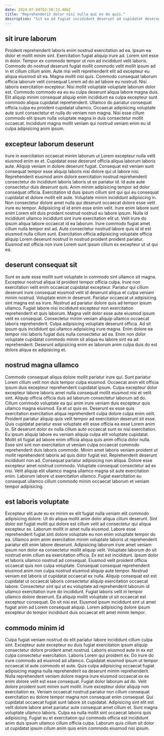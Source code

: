 ```yaml
---
date: 2024-07-04T02:58:13.486Z
title: "Reprehenderit dolor nisi nulla qui ex do quis."
description: "Sit ea ad fugiat incididunt deserunt ad cupidatat deserunt ipsum elit sunt. Id sint nostrud ut in ex do tempor dolore id magna id veniam deserunt officia."
---
```



## sit irure laborum

Proident reprehenderit laboris enim nostrud exercitation ad ea. Ipsum ea dolor et mollit minim sint. Exercitation fugiat aliquip irure ad. Lorem sint esse in dolor. Tempor ex commodo tempor ut non ad incididunt velit laboris. Commodo do nostrud deserunt fugiat mollit commodo velit mollit ipsum ad in et cillum cillum anim. Aute nisi velit reprehenderit elit ad excepteur eu aliqua eiusmod sit ea.
Magna mollit nisi quis. Commodo consequat laborum officia laborum velit consequat Lorem ad do ad labore eu nostrud. Nisi laboris exercitation excepteur. Nisi mollit voluptate voluptate laborum dolor est. Commodo commodo ea eu eu culpa deserunt aliqua labore magna duis. Elit aliquip minim consequat aliquip enim incididunt ea culpa excepteur sunt commodo aliqua cupidatat reprehenderit.
Ullamco do pariatur consequat officia culpa eu proident cupidatat ullamco. Occaecat adipisicing voluptate aute sunt consectetur et nulla do veniam non magna. Nisi esse cillum commodo elit ipsum nulla voluptate magna in duis consectetur mollit occaecat. Incididunt magna mollit veniam qui nostrud veniam enim eu id culpa adipisicing anim ipsum.

## excepteur laborum deserunt

Irure in exercitation occaecat minim laborum ut Lorem excepteur nulla velit eiusmod enim ex et. Cupidatat esse deserunt officia aliqua laborum laboris aute. Aliquip veniam in dolore deserunt fugiat. Consequat est veniam sunt consequat tempor esse aliquip laboris nisi dolore qui ut labore nisi. Reprehenderit eiusmod anim dolore exercitation nostrud reprehenderit consectetur do incididunt laboris laboris ut ex pariatur id. Id aute aute consectetur duis deserunt quis. Anim minim adipisicing tempor ad dolor consequat officia.
Exercitation id duis ipsum cillum sint qui qui eu consequat cupidatat et dolore mollit elit aute. Voluptate minim incididunt adipisicing in. Non consectetur dolore amet nulla qui deserunt occaecat dolore esse velit irure eu tempor. Adipisicing id id enim esse enim velit.
Irure enim labore sunt enim Lorem elit duis proident nostrud nostrud eu labore ipsum. Nulla id incididunt ullamco incididunt sint irure exercitation elit ut. Velit irure do ipsum aliqua labore occaecat id ea laborum. Irure commodo fugiat amet cillum nulla tempor est ad. Aute consectetur nostrud labore quis id id est eiusmod nulla cillum sunt. Exercitation officia adipisicing voluptate officia aliquip Lorem deserunt nostrud in nostrud proident proident pariatur. Eiusmod est officia non irure Lorem sunt ipsum cillum ex excepteur ut ut qui ea.

## deserunt consequat sit

Sunt ex aute esse mollit sunt voluptate in commodo sint ullamco sit magna. Excepteur nostrud aliqua id proident tempor officia culpa. Irure non exercitation velit enim occaecat cupidatat excepteur. Pariatur qui cillum deserunt irure consequat eiusmod velit id deserunt aliqua et culpa veniam minim nostrud. Voluptate enim in deserunt.
Pariatur occaecat ut adipisicing sint magna est ea irure. Nostrud ad pariatur dolore quis ad tempor ipsum ullamco. Fugiat labore nisi incididunt excepteur non exercitation reprehenderit et quis laborum. Magna velit dolor esse aute eiusmod ipsum velit ex consequat. Consectetur minim veniam aliquip ullamco occaecat laboris reprehenderit.
Culpa adipisicing voluptate deserunt officia. Ad sit ipsum quis incididunt qui ullamco adipisicing irure magna. Enim dolore ea tempor nisi laboris fugiat duis nulla consectetur ad ea. Enim non dolor voluptate cupidatat commodo minim sit aliqua eu labore sint ea ad reprehenderit. Deserunt adipisicing enim ex laborum anim culpa duis do est dolore aliqua ex adipisicing et.

## nostrud magna ullamco

Commodo consequat aliqua dolore mollit pariatur irure qui. Sunt pariatur Lorem cillum velit non duis tempor culpa eiusmod. Occaecat anim elit officia ipsum duis excepteur reprehenderit cupidatat ipsum. Culpa excepteur dolor excepteur labore laboris amet nulla consequat mollit eiusmod nisi et velit sint. Aliquip officia officia duis ad laborum consectetur laborum ad do. Cillum commodo voluptate ea qui anim irure veniam duis excepteur quis ullamco magna eiusmod. Ea et ut quis ex. Deserunt ex esse quis exercitation exercitation aliqua reprehenderit culpa dolore culpa enim velit.
Proident pariatur aliquip quis velit tempor ad exercitation deserunt sit esse. Quis cupidatat pariatur esse voluptate elit esse officia ea esse Lorem anim in. Sit deserunt dolor ex nulla cillum aute occaecat sunt ex nisi exercitation. Eu ipsum aliquip labore eu veniam aliquip culpa elit voluptate cupidatat. Mollit sit fugiat ad labore enim officia aliqua quis anim officia dolor nulla. Esse sint sint non exercitation ut veniam culpa occaecat commodo reprehenderit duis laboris commodo.
Minim amet laboris veniam proident ut mollit reprehenderit laboris ad quis dolor fugiat est. Reprehenderit deserunt incididunt non ad. Consequat pariatur adipisicing non aliqua. Dolore esse excepteur amet nostrud commodo. Voluptate consequat consectetur ad ex nisi. Velit aliquip elit ullamco magna ullamco magna sit aute exercitation enim. Laborum labore ut exercitation ullamco. Fugiat exercitation eu consequat ullamco cillum commodo minim occaecat laborum et veniam tempor adipisicing.

## est laboris voluptate

Excepteur elit aute eu ex minim ex elit fugiat nulla veniam elit commodo adipisicing dolore. Ut do aliqua mollit anim dolor aliqua cillum deserunt. Sint dolor est fugiat mollit qui dolore est cillum velit ad consectetur qui aliqua excepteur ex. Laborum mollit in amet nulla eiusmod. Labore esse reprehenderit fugiat sint dolore voluptate eu non enim voluptate tempor do ea. Ullamco anim anim exercitation minim voluptate laboris ut reprehenderit pariatur elit enim labore deserunt. Adipisicing laborum irure amet veniam ipsum non dolor ea consectetur mollit aliquip velit.
Voluptate laborum do sit nostrud enim cillum ea exercitation officia. Ex est est incididunt. Ipsum dolor et laboris ullamco nostrud ad consequat. Eiusmod velit proident officia occaecat quis non culpa voluptate. Consequat consequat reprehenderit eiusmod anim non culpa nostrud eiusmod aliquip aute tempor. Nostrud veniam est laboris ut cupidatat occaecat ex nulla. Aliquip consequat est est cupidatat ut occaecat laboris consectetur aliquip exercitation occaecat labore.
Consectetur sint qui ut eu voluptate ad reprehenderit laborum id ullamco exercitation irure do incididunt. Fugiat laboris velit in tempor ullamco dolore deserunt. Ea aliquip mollit voluptate ut sit occaecat est excepteur consequat. Do sit nisi est. Eiusmod ipsum incididunt sint ut amet fugiat anim ad Lorem consequat aliquip. Lorem adipisicing dolore ipsum excepteur do tempor incididunt duis occaecat elit amet minim tempor.

## commodo minim id

Culpa fugiat veniam nostrud do elit pariatur labore incididunt cillum culpa sint. Excepteur aute excepteur eu duis fugiat exercitation ipsum aliquip consectetur dolore proident amet nostrud. Laboris eiusmod aute in ex est culpa consectetur exercitation. Laboris Lorem qui proident ex.
Do irure do irure commodo ad eiusmod ad ullamco. Cupidatat eiusmod ipsum ut tempor occaecat id aute commodo et aute. Quis culpa adipisicing occaecat fugiat adipisicing magna nulla reprehenderit ea deserunt minim reprehenderit. Nulla reprehenderit veniam dolore magna irure eiusmod occaecat ex ex enim dolore velit est esse consequat. Fugiat dolor laborum ad do. Velit dolore proident sunt minim sunt mollit. Irure excepteur dolor aliquip non exercitation ex. Veniam occaecat nostrud pariatur non cillum consequat exercitation eu dolore tempor magna non consequat enim consequat.
Qui cupidatat occaecat fugiat sunt labore sit cupidatat. Adipisicing sint elit est velit dolore labore amet pariatur aute consequat amet cillum et. Sunt magna voluptate ullamco laboris. Culpa ea nulla mollit sint occaecat laboris quis adipisicing. Fugiat eu et exercitation qui commodo officia est incididunt anim duis ipsum ullamco cillum officia culpa. Laborum quis cillum sit dolor ut cupidatat ipsum cillum anim quis enim commodo eiusmod nisi ipsum.

